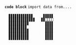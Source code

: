 **`code block`**
`import data from....`

<html lang="en">
<head>
<meta charset="UTF-8">
<meta name="viewport" content="width=device-width, initial-scale=1.0">
<title>ASCII Animation</title>
<style>
  .ascii-animation {
    font-family: monospace;
    font-size: 11px; /* Adjust the font size */
    line-height: 6px; /* Adjust the line height */
    white-space: pre;
  }
  .green {
    color: #FFFFFF;
  }
</style>
</head>
<body>
<div class="ascii-animation" id="ascii-animation">
  <span>▊▊▊▊▊▊▊▊▊▊▊▊<span class="green">⎕⎕⎕⎕⎕</span>▊▊▊▊▊</span><br>
  <span>▊▊▊▊▊▊▊▊▊▊▊▊▊<span class="green">⎕⎕⎕</span>▊▊⎕⎕⎕⎕</span><br>
  <span>▊▊▊▊▊▊▊▊▊▊<span class="green">⎕⎕⎕⎕⎕⎕⎕⎕</span>▊▊▊▊</span><br>
  <span>▊▊▊▊▊▊▊▊▊ <span class="green">⎕⎕⎕⎕⎕⎕⎕⎕</span>▊▊▊▊</span><br>
  <span>▊▊▊▊▊▊▊▊▊▊<span class="green">⎕⎕⎕⎕⎕⎕⎕⎕</span>▊▊▊▊</span><br>
  <span>▊▊▊▊▊▊▊▊▊▊<span class="green">⎕⎕⎕⎕⎕⎕⎕⎕</span>▊▊▊▊</span><br>
  <span>▊▊▊▊▊▊▊▊▊▊<span class="green">⎕⎕⎕⎕⎕⎕⎕⎕</span>▊▊▊▊</span><br>
  
</div>

<script>
  const rows = document.querySelectorAll('.ascii-animation span');
  let indices = Array.from({length: rows.length}, () => Math.floor(Math.random() * rows[0].textContent.length));

  function animateRows() {
    rows.forEach((row, rowIndex) => {
      let content = '';
      for (let i = 0; i < row.textContent.length; i++) {
        content += (i === indices[rowIndex]) ? '<span class="green">⎕</span>' : '▊';
      }
      row.innerHTML = content;
    });
    indices = indices.map(index => (index + 1) % rows[0].textContent.length);
  }

  setInterval(animateRows, 200); // Adjust the interval for speed
</script>
</body>
</html>
